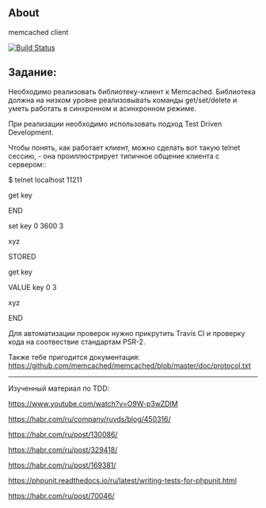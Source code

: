 ## About

memcached client 

[![Build Status](https://travis-ci.org/nashimoari/memcachedclient.svg?branch=master)](https://travis-ci.org/nashimoari/memcachedclient?branch=master) 



## Задание:

Необходимо реализовать библиотеку-клиент к Memcached. Библиотека должна на низком уровне реализовывать команды get/set/delete и уметь работать в синхронном и асинхронном режиме.

При реализации необходимо использовать подход Test Driven Development.

Чтобы понять, как работает клиент, можно сделать вот такую telnet сессию, - она проиллюстрирует типичное общение клиента с сервером::


$ telnet localhost 11211

get key

END

set key 0 3600 3

xyz

STORED

get key

VALUE key 0 3

xyz

END


Для автоматизации проверок нужно прикрутить Travis CI и проверку кода на соотвествие стандартам PSR-2.

Также тебе пригодится документация: https://github.com/memcached/memcached/blob/master/doc/protocol.txt


------------------------------------------

Изученный материал по TDD:

https://www.youtube.com/watch?v=O9W-p3wZDIM

https://habr.com/ru/company/ruvds/blog/450316/

https://habr.com/ru/post/130086/

https://habr.com/ru/post/329418/

https://habr.com/ru/post/169381/

https://phpunit.readthedocs.io/ru/latest/writing-tests-for-phpunit.html

https://habr.com/ru/post/70046/
